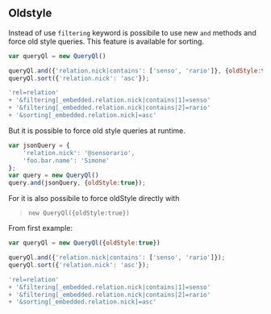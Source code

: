## Oldstyle

Instead of use `filtering` keyword is possibile to use new `and` methods and
force old style queries. This feature is available for sorting.

```javascript
var queryQl = new QueryQl()

queryQl.and({'relation.nick|contains': ['senso', 'rario']}, {oldStyle:true});
queryQl.sort({'relation.nick': 'asc'});

'rel=relation'
+ '&filtering[_embedded.relation.nick|contains|1]=senso'
+ '&filtering[_embedded.relation.nick|contains|2]=rario'
+ '&sorting[_embedded.relation.nick]=asc'
```

But it is possible to force old style queries at runtime.

```javascript
var jsonQuery = {
    'relation.nick': '@sensorario',
    'foo.bar.name': 'Simone'
};
var query = new QueryQl()
query.and(jsonQuery, {oldStyle:true});
```

For it is also possibile to force oldStyle directly with

> `new QueryQl({oldStyle:true})`

From first example:

```javascript
var queryQl = new QueryQl({oldStyle:true})

queryQl.and({'relation.nick|contains': ['senso', 'rario']});
queryQl.sort({'relation.nick': 'asc'});

'rel=relation'
+ '&filtering[_embedded.relation.nick|contains|1]=senso'
+ '&filtering[_embedded.relation.nick|contains|2]=rario'
+ '&sorting[_embedded.relation.nick]=asc'
```
